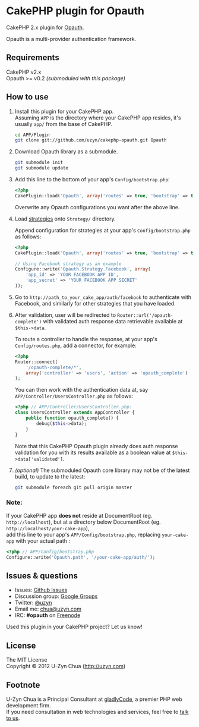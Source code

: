 CakePHP plugin for Opauth
=========================

CakePHP 2.x plugin for [Opauth](https://github.com/uzyn/opauth).

Opauth is a multi-provider authentication framework.

Requirements
---------
CakePHP v2.x  
Opauth >= v0.2 _(submoduled with this package)_

How to use
----------
1. Install this plugin for your CakePHP app.   
   Assuming `APP` is the directory where your CakePHP app resides, it's usually `app/` from the base of CakePHP.

   ```bash
   cd APP/Plugin
   git clone git://github.com/uzyn/cakephp-opauth.git Opauth
   ```

2. Download Opauth library as a submodule.

   ```bash
   git submodule init
   git submodule update
   ```

3. Add this line to the bottom of your app's `Config/bootstrap.php`:

   ```php
   <?php
   CakePlugin::load('Opauth', array('routes' => true, 'bootstrap' => true));
   ```
   Overwrite any Opauth configurations you want after the above line.

4. Load [strategies](https://github.com/uzyn/opauth/wiki/list-of-strategies) onto `Strategy/` directory.

   Append configuration for strategies at your app's `Config/bootstrap.php` as follows:
   ```php
   <?php
   CakePlugin::load('Opauth', array('routes' => true, 'bootstrap' => true));
   
   // Using Facebook strategy as an example
   Configure::write('Opauth.Strategy.Facebook', array(
       'app_id' => 'YOUR FACEBOOK APP ID',
       'app_secret' => 'YOUR FACEBOOK APP SECRET'
   ));
   ```

5. Go to `http://path_to_your_cake_app/auth/facebook` to authenticate with Facebook, and similarly for other strategies that you have loaded.

6. After validation, user will be redirected to `Router::url('/opauth-complete')` with validated auth response data retrievable available at `$this->data`.

   To route a controller to handle the response, at your app's `Config/routes.php`, add a connector, for example:

   ```php
   <?php
   Router::connect(
       '/opauth-complete/*', 
       array('controller' => 'users', 'action' => 'opauth_complete')
   );
   ```

   You can then work with the authentication data at, say `APP/Controller/UsersController.php` as follows:
   
   ```php
   <?php // APP/Controller/UsersController.php:
   class UsersController extends AppController {
       public function opauth_complete() {
           debug($this->data);
       }
   }
   ```

   Note that this CakePHP Opauth plugin already does auth response validation for you with its results available as a boolean value at `$this->data['validated']`.

7. _(optional)_ The submoduled Opauth core library may not be of the latest build, to update to the latest:  
   ```bash
   git submodule foreach git pull origin master
   ```

### Note:
If your CakePHP app **does not** reside at DocumentRoot (eg. `http://localhost`), but at a directory below DocumentRoot (eg. `http://localhost/your-cake-app`),  
add this line to your app's `APP/Config/bootstrap.php`, replacing `your-cake-app` with your actual path :

```php
<?php // APP/Config/bootstrap.php
Configure::write('Opauth.path', '/your-cake-app/auth/');
```

Issues & questions
-------------------
- Issues: [Github Issues](https://github.com/uzyn/cakephp-opauth/issues)  
- Discussion group: [Google Groups](https://groups.google.com/group/opauth)
- Twitter: [@uzyn](http://twitter.com/uzyn)  
- Email me: chua@uzyn.com  
- IRC: **#opauth** on [Freenode](http://webchat.freenode.net/?channels=opauth&uio=d4)

<p>Used this plugin in your CakePHP project? Let us know!</p>

License
---------
The MIT License  
Copyright © 2012 U-Zyn Chua (http://uzyn.com)


Footnote
---------
U-Zyn Chua is a Principal Consultant at [gladlyCode](http://gladlycode.com), a premier PHP web development firm.  
If you need consultation in web technologies and services, feel free to [talk to us](mailto:we@gladlycode.com).
